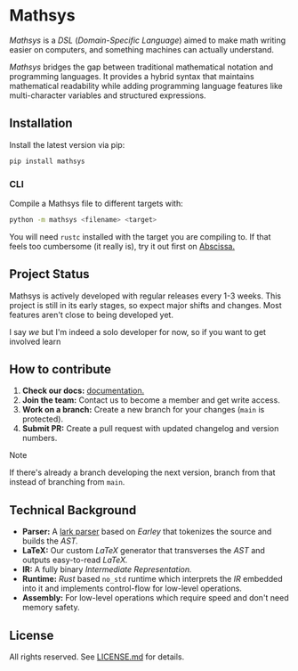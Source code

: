 # Mathsys
*Mathsys* is a *DSL* (*Domain-Specific Language*) aimed to make math writing easier on computers, and something machines 
can actually understand.

*Mathsys* bridges the gap between traditional mathematical notation and programming languages. It provides a hybrid syntax that maintains mathematical readability while adding programming language features like multi-character variables and structured expressions.

## Installation
Install the latest version via pip:

```sh
pip install mathsys
```

### CLI
Compile a Mathsys file to different targets with:

```sh
python -m mathsys <filename> <target>
```

You will need `rustc` installed with the target you are compiling to. If that feels too cumbersome (it really is), try it out first on [Abscissa.](https://abscissa.eu/playground)

## Project Status
Mathsys is actively developed with regular releases every 1-3 weeks. This project is still in its early stages, so expect major shifts and changes. Most features aren't close to being developed yet.

I say *we* but I'm indeed a solo developer for now, so if you want to get involved learn

## How to contribute
1. **Check our docs:** [documentation.](https://github.com/abscissa-math/mathsys/wiki)
2. **Join the team:** Contact us to become a member and get write access.
3. **Work on a branch:** Create a new branch for your changes (`main` is protected).
4. **Submit PR:** Create a pull request with updated changelog and version numbers.

> [!NOTE]
> If there's already a branch developing the next version, branch from that instead of branching from `main`.

## Technical Background
- **Parser:** A [lark parser](https://github.com/lark-parser/lark) based on *Earley* that tokenizes the source and builds the *AST.*
- **LaTeX:** Our custom *LaTeX* generator that transverses the *AST* and outputs easy-to-read *LaTeX.*
- **IR:** A fully binary *Intermediate Representation.*
- **Runtime:** *Rust* based `no_std` runtime which interprets the *IR* embedded into it and implements control-flow for low-level operations.
- **Assembly:** For low-level operations which require speed and don't need memory safety.

## License
All rights reserved. See [LICENSE.md](LICENSE.md) for details.